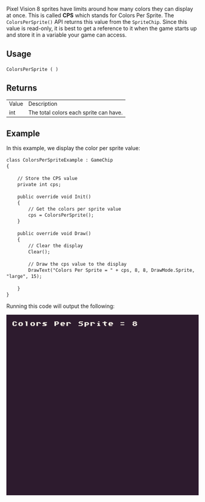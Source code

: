 Pixel Vision 8 sprites have limits around how many colors they can display at once. This is called **CPS** which stands for Colors Per Sprite. The `ColorsPerSprite()` API returns this value from the `SpriteChip`. Since this value is read-only, it is best to get a reference to it when the game starts up and store it in a variable your game can access.

## Usage

`ColorsPerSprite ( )`

## Returns

<table>
  <tr>
    <td>Value</td>
    <td>Description</td>
  </tr>
  <tr>
    <td>int</td>
    <td>The total colors each sprite can have.</td>
  </tr>
</table>


## Example

In this example, we display the color per sprite value:

    class ColorsPerSpriteExample : GameChip
    {

        // Store the CPS value
        private int cps;

        public override void Init()
        {
            // Get the colors per sprite value
            cps = ColorsPerSprite();
        }

        public override void Draw()
        {
            // Clear the display
            Clear();

            // Draw the cps value to the display
            DrawText("Colors Per Sprite = " + cps, 8, 8, DrawMode.Sprite, "large", 15);

        }
    }

Running this code will output the following:

![image alt text](images/ColorsPerSpriteOutput_image_0.png)


